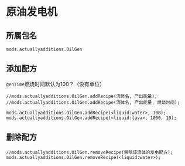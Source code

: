 # 原油发电机

## 所属包名

`mods.actuallyadditions.OilGen`

## 添加配方

`genTime`燃烧时间默认为100？（没有单位）

    //mods.actuallyadditions.OilGen.addRecipe(流体名, 产出能量);
    //mods.actuallyadditions.OilGen.addRecipe(流体名, 产出能量, 燃烧时间);
    
    mods.actuallyadditions.OilGen.addRecipe(<liquid:water>, 100);
    mods.actuallyadditions.OilGen.addRecipe(<liquid:lava>, 1000, 10);
    

## 删除配方

    //mods.actuallyadditions.OilGen.removeRecipe(移除该流体的发电配方);
    mods.actuallyadditions.OilGen.removeRecipe(<liquid:water>);